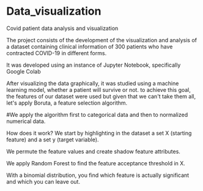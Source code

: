 # Data_visualization
Covid patient data analysis and visualization

The project consists of the development of the visualization and analysis of a dataset containing clinical information of 300 patients who have contracted COVID-19 in different forms.

It was developed using an instance of Jupyter Notebook, specifically Google Colab

After visualizing the data graphically, it was studied using a machine learning model, whether a patient will survive or not.
to achieve this goal, the features of our dataset were used but given that
we can't take them all, let's apply Boruta, a feature selection algorithm.

#We apply the algorithm first to categorical data and then to normalized numerical data.

How does it work?
We start by highlighting in the dataset a set X (starting feature) and a set y (target variable).

We permute the feature values and create shadow feature attributes.

We apply Random Forest to find the feature acceptance threshold in X.

With a binomial distribution, you find which feature is actually significant and which you can leave out.
